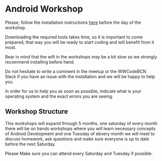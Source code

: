# Android Workshop

Please, follow the installation instructions [here](/Installation.md) before the day of the workshop. 

Downloading the required tools takes time, 
so it is important to come prepared, that way you will be ready to start coding and will benefit from it most.

Bear in mind that the wifi in the workshops may be a bit slow so we strongly recommend installing before hand.

Do not hesitate to write a comment in the meetup or the WWCodeBCN Slack if you have an issue with the installation and we will be happy to help you. 

In order for us to help you as soon as possible, indicate what is your operating system and the exact errors you are seeing.

## Workshop Structure 

This workshops will expand through 5 months, one saturday of every month there will be on hands workshops where you will learn necessary concepts of Android Development and one Tuesday of ebvery month we will meet to discuss homework, ask questions and make sure everyone is up to date before the next Saturday. 

Please Make sure you can attend every Saturday and Tuesday if possible. 

